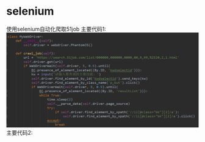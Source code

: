 # selenium
使用selenium自动化爬取51job
主要代码1:
![img1](https://github.com/ziliang-wang/selenium/blob/master/images/%E5%BE%AE%E4%BF%A1%E6%88%AA%E5%9B%BE_20200413003414.png)
主要代码2:
